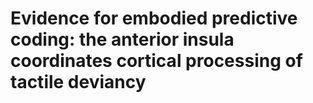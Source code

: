 # Evidence for embodied predictive coding: the anterior insula coordinates cortical processing of tactile deviancy
